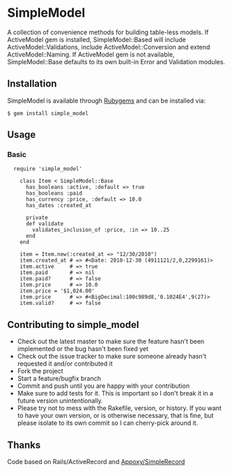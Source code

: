 # SimpleModel
A collection of convenience methods for building table-less models. If ActiveModel
gem is installed, SimpleModel::Based will include ActiveModel::Validations,
include ActiveModel::Conversion and extend ActiveModel::Naming. If ActiveModel
gem is not available, SimpleModel::Base defaults to its own built-in Error and Validation modules.

## Installation


SimpleModel is available through [Rubygems](http://rubygems.org/gems/simple_model) and can be installed via:

    $ gem install simple_model

## Usage
### Basic
      require 'simple_model'

        class Item < SimpleModel::Base
          has_booleans :active, :default => true
          has_booleans :paid
          has_currency :price, :default => 10.0
          has_dates :created_at

          private
          def validate
            validates_inclusion_of :price, :in => 10..25
          end
        end
        
        item = Item.new(:created_at => "12/30/2010")
        item.created_at # => #<Date: 2010-12-30 (4911121/2,0,2299161)>
        item.active     # => true
        item.paid       # => nil
        item.paid?      # => false
        item.price      # => 10.0
        item.price = '$1,024.00'
        item.price      # => #<BigDecimal:100c989d8,'0.1024E4',9(27)>
        item.valid?     # => false


## Contributing to simple_model
 
* Check out the latest master to make sure the feature hasn't been implemented or the bug hasn't been fixed yet
* Check out the issue tracker to make sure someone already hasn't requested it and/or contributed it
* Fork the project
* Start a feature/bugfix branch
* Commit and push until you are happy with your contribution
* Make sure to add tests for it. This is important so I don't break it in a future version unintentionally.
* Please try not to mess with the Rakefile, version, or history. If you want to have your own version, or is otherwise necessary, that is fine, but please isolate to its own commit so I can cherry-pick around it.

## Thanks

Code based on Rails/ActiveRecord and [Appoxy/SimpleRecord](https://github.com/appoxy/simple_record)
